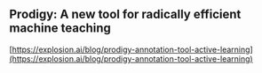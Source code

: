 ## Prodigy: A new tool for radically efficient machine teaching
  
  [https://explosion.ai/blog/prodigy-annotation-tool-active-learning](https://explosion.ai/blog/prodigy-annotation-tool-active-learning)